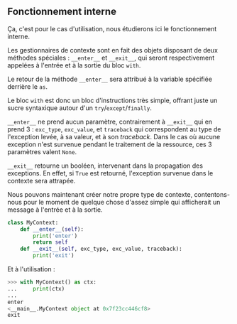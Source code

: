 ## Fonctionnement interne

Ça, c'est pour le cas d'utilisation, nous étudierons ici le fonctionnement interne.

Les gestionnaires de contexte sont en fait des objets disposant de deux méthodes spéciales : `__enter__` et `__exit__`, qui seront respectivement appelées à l'entrée et à la sortie du bloc `with`.

Le retour de la méthode `__enter__` sera attribué à la variable spécifiée derrière le `as`.

Le bloc `with` est donc un bloc d'instructions très simple, offrant juste un sucre syntaxique autour d'un `try`/`except`/`finally`.

`__enter__` ne prend aucun paramètre, contrairement à `__exit__` qui en prend 3 : `exc_type`, `exc_value`, et `traceback` qui correspondent au type de l'exception levée, à sa valeur, et à son *traceback*.
Dans le cas où aucune exception n'est survenue pendant le traitement de la ressource, ces 3 paramètres valent `None`.

`__exit__` retourne un booléen, intervenant dans la propagation des exceptions. En effet, si `True` est retourné, l'exception survenue dans le contexte sera attrapée.

Nous pouvons maintenant créer notre propre type de contexte, contentons-nous pour le moment de quelque chose d'assez simple qui afficherait un message à l'entrée et à la sortie.

```python
class MyContext:
    def __enter__(self):
        print('enter')
        return self
    def __exit__(self, exc_type, exc_value, traceback):
        print('exit')
```

Et à l'utilisation :

```python
>>> with MyContext() as ctx:
...     print(ctx)
...
enter
<__main__.MyContext object at 0x7f23cc446cf8>
exit
```
